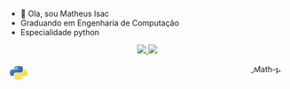 - 👋 Ola, sou Matheus Isac
- Graduando em Engenharia de Computação
- Especialidade python

<div align="center">
  <a href="https://github.com/Matheusisac">
  <img height="180em" src="https://github-readme-stats.vercel.app/api?username=Matheusisac&show_icons=true&theme=radical&include_all_commits=true&count_private=true"/>
  <img height="180em" src="https://github-readme-stats.vercel.app/api/top-langs/?username=Matheusisac&layout=compact&langs_count=7&theme=radical"/>
</div>

<div style="display: inline_block"><br>
  <img align="center" alt="Math-Python" height="30" width="40" src="https://raw.githubusercontent.com/devicons/devicon/master/icons/python/python-original.svg">
  <img align="right" alt="Math-pic" height="150" style="border-radius:50px;" src="https://lh3.googleusercontent.com/a-/AFdZucoOetL49I4wl8rRE2crFZsRCv0Jm1NvRjl4BvBs=s96-c-rg-br100">
</div>
